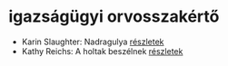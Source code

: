 # igazságügyi orvosszakértő

- Karin Slaughter: Nadragulya [részletek](_details/Karin%20Slaughter.md#id_788)
- Kathy Reichs: A holtak beszélnek [részletek](_details/Kathy%20Reichs.md#id_157)